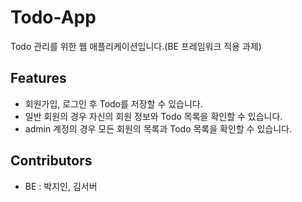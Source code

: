# Todo-App

Todo 관리를 위한 웹 애플리케이션입니다.(BE 프레임워크 적용 과제)

## Features

- 회원가입, 로그인 후 Todo를 저장할 수 있습니다.
- 일반 회원의 경우 자신의 회원 정보와 Todo 목록을 확인할 수 있습니다.
- admin 계정의 경우 모든 회원의 목록과 Todo 목록을 확인할 수 있습니다.

## Contributors

- BE : 박지인, 김서버

